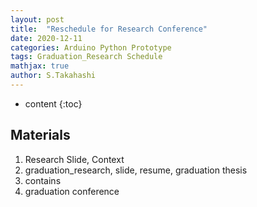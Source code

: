 ```yaml
---
layout: post
title:  "Reschedule for Research Conference"
date: 2020-12-11
categories: Arduino Python Prototype
tags: Graduation_Research Schedule
mathjax: true
author: S.Takahashi
---
```


* content
{:toc}

## Materials
1. Research Slide, Context
2. graduation_research, slide, resume, graduation thesis
3. contains
4. graduation conference